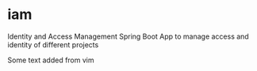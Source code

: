 # iam
Identity and Access Management Spring Boot App to manage access and identity of different projects

Some text added from vim

